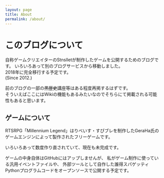 ```yaml
---
layout: page
title: About
permalink: /about/
---
```


# このブログについて
自称ゲームクリエイターのStnslletが制作したゲームを公開するためのブログです。
いろいろあって別のブログサービスから移動しました。  
2018年に完全移行する予定です。  
(Since 2012.)  

前のブログの一部の~~黒歴史~~講座等はある程度再掲するはずです。  
そういえばここにはWikiの機能もあるみたいなのでそちらにて掲載される可能性もあると思います。

## ゲームについて
RTSRPG「Millennium Legend」はりべいす・すぴブレを制作したGeraHa氏のゲームエンジンによって製作されたフリーゲームです。

いろいろあって数度作り直されていて、現在も未完成です。

ゲームの中身自体はGitHubにはアップしませんが、
私がゲーム制作に使っている汎用イベントファイルや、
外部ツールとして自作した誰得スパゲッティPythonプログラムコードをオープンソースで公開する予定です。
